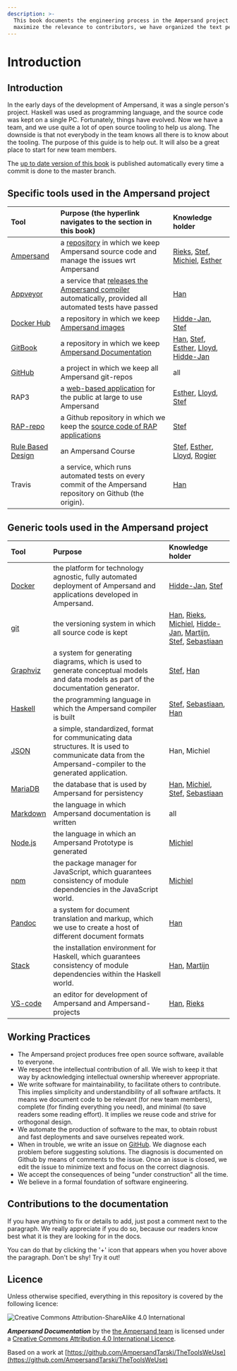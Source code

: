 ```yaml
---
description: >-
  This book documents the engineering process in the Ampersand project. To
  maximize the relevance to contributors, we have organized the text per tool.
---
```


# Introduction

## Introduction

In the early days of the development of Ampersand, it was a single person's project. Haskell was used as programming language, and the source code was kept on a single PC. Fortunately, things have evolved. Now we have a team, and we use quite a lot of open source tooling to help us along. The downside is that not everybody in the team knows all there is to know about the tooling. The purpose of this guide is to help out. It will also be a great place to start for new team members.

The [up to date version of this book](http://ampersandtarski.gitbooks.io/the-tools-we-use-for-ampersand/) is published automatically every time a commit is done to the master branch.

## Specific tools used in the Ampersand project

| Tool | Purpose \(the hyperlink navigates to the section in this book\) | Knowledge holder |
| :--- | :--- | :--- |
| [Ampersand](https://github.com/AmpersandTarski/Ampersand/) | a [repository](gitbook/getting-started-with-gitbook.md) in which we keep Ampersand source code and manage the issues wrt Ampersand | [Rieks](https://github.com/RieksJ), [Stef](https://github.com/stefjoosten), [Michiel](https://github.com/Michiel-s), [Esther](https://github.com/EstherHageraats) |
| [Appveyor](https://ci.appveyor.com/project/hanjoosten/ampersand) | a service that [releases the Ampersand compiler](git/releasing-ampersand-and-workflow-details.md) automatically, provided all automated tests have passed | [Han](https://github.com/hanjoosten) |
| [Docker Hub](https://hub.docker.com/u/ampersandtarski/) | a repository in which we keep [Ampersand images](installation-of-rap/making-docker-images.md) | [Hidde-Jan](https://github.com/hidde-jan), [Stef](https://github.com/stefjoosten) |
| [GitBook](https://www.ou.nl/-/IM0403_Rule-Based-Design) | a repository in which we keep [Ampersand Documentation](gitbook/) | [Han](https://github.com/hanjoosten), [Stef](https://github.com/stefjoosten), [Esther](https://github.com/EstherHageraats), [Lloyd](https://github.com/LloydRutledge), [Hidde-Jan](https://github.com/hidde-jan) |
| [GitHub](https://github.com/AmpersandTarski/) | a project in which we keep all Ampersand git-repos | all |
| RAP3 | a [web-based application](functionality-of-rap3/) for the public at large to use Ampersand | [Esther](https://github.com/EstherHageraats), [Lloyd](https://github.com/LloydRutledge), [Stef](https://github.com/stefjoosten) |
| [RAP-repo](https://github.com/AmpersandTarski/RAP/) | a Github repository in which we keep the [source code of RAP applications](installation-of-rap/) | [Stef](https://github.com/stefjoosten) |
| [Rule Based Design](https://www.ou.nl/-/IM0403_Rule-Based-Design) | an Ampersand Course | [Stef](https://github.com/stefjoosten), [Esther](https://github.com/EstherHageraats), [Lloyd](https://github.com/LloydRutledge), [Rogier](https://github.com/rvandewetering) |
| Travis | a service, which runs automated tests on every commit of the Ampersand repository on Github \(the origin\). | [Han](https://github.com/hanjoosten) |

## Generic tools used in the Ampersand project

| Tool | Purpose | Knowledge holder |
| :--- | :--- | :--- |
| [Docker](https://www.docker.com/) | the platform for technology agnostic, fully automated deployment of Ampersand and applications developed in Ampersand. | [Hidde-Jan](https://github.com/hidde-jan), [Stef](https://github.com/stefjoosten) |
| [git](https://git-scm.com/community) | the versioning system in which all source code is kept | [Han](https://github.com/hanjoosten), [Rieks](https://github.com/RieksJ), [Michiel](https://github.com/Michiel-s), [Hidde-Jan](https://github.com/hidde-jan), [Martijn](https://github.com/Oblosys), [Stef](https://github.com/stefjoosten), [Sebastiaan](https://github.com/sjcjoosten) |
| [Graphviz](https://www.graphviz.org/) | a system for generating diagrams, which is used to generate conceptual models and data models as part of the documentation generator. | [Stef](https://github.com/stefjoosten), [Han](https://github.com/hanjoosten) |
| [Haskell](https://www.haskell.org/) | the programming language in which the Ampersand compiler is built | [Stef](https://github.com/stefjoosten), [Sebastiaan](https://github.com/sjcjoosten), [Han](https://github.com/hanjoosten) |
| [JSON](https://www.json.org/) | a simple, standardized, format for communicating data structures. It is used to communicate data from the Ampersand-compiler to the generated application. | Han, Michiel |
| [MariaDB](https://mariadb.org/) | the database that is used by Ampersand for persistency | [Han](https://github.com/hanjoosten), [Michiel](https://github.com/Michiel-s), [Stef](https://github.com/stefjoosten), [Sebastiaan](https://github.com/sjcjoosten) |
| [Markdown](https://www.markdownguide.org/) | the language in which Ampersand documentation is written | all |
| [Node.js](https://nodejs.org/) | the language in which an Ampersand Prototype is generated | [Michiel](https://github.com/Michiel-s) |
| [npm](https://www.npmjs.com/) | the package manager for JavaScript, which guarantees consistency of module dependencies in the JavaScript world. | [Michiel](https://github.com/Michiel-s) |
| [Pandoc](https://pandoc.org/) | a system for document translation and markup, which we use to create a host of different document formats | [Han](https://github.com/hanjoosten) |
| [Stack](https://www.haskellstack.org/) | the installation environment for Haskell, which guarantees consistency of module dependencies within the Haskell world. | [Han](https://github.com/hanjoosten), [Martijn](https://github.com/Oblosys) |
| [VS-code](https://code.visualstudio.com/) | an editor for development of Ampersand and Ampersand-projects | [Han](https://github.com/hanjoosten), [Rieks](https://github.com/RieksJ) |

## Working Practices

* The Ampersand project produces free open source software, available to everyone.
* We respect the intellectual contribution of all. We wish to keep it that way by acknowledging intellectual ownership whereever appropriate.
* We write software for maintainability, to facilitate others to contribute. This implies simplicity and understandibility of all software artifacts. It means we document code to be relevant \(for new team members\), complete \(for finding everything you need\), and minimal \(to save readers some reading effort\). It implies we reuse code and strive for orthogonal design.
* We automate the production of software to the max, to obtain robust and fast deployments and save ourselves repeated work.
* When in trouble, we write an issue on [GitHub](https://github.com/AmpersandTarski/Ampersand/). We diagnose each problem before suggesting solutions. The diagnosis is documented on Github by means of comments to the issue. Once an issue is closed, we edit the issue to minimize text and focus on the correct diagnosis.
* We accept the consequences of being "under construction" all the time.
* We believe in a formal foundation of software engineering.

## Contributions to the documentation

If you have anything to fix or details to add, just post a comment next to the paragraph. We really appreciate if you do so, because our readers know best what it is they are looking for in the docs.

You can do that by clicking the '+' icon that appears when you hover above the paragraph. Don't be shy! Try it out!

## Licence

Unless otherwise specified, everything in this repository is covered by the following licence:

![Creative Commons Attribution-ShareAlike 4.0 International](https://licensebuttons.net/l/by-sa/4.0/88x31.png)

_**Ampersand Documentation**_ by the [the Ampersand team](http://www.gitbook.com/@ampersandtarski/) is licensed under a [Creative Commons Attribution 4.0 International Licence](http://creativecommons.org/licenses/by-sa/4.0/).

Based on a work at [https://github.com/AmpersandTarski/TheToolsWeUse](https://github.com/AmpersandTarski/TheToolsWeUse)


